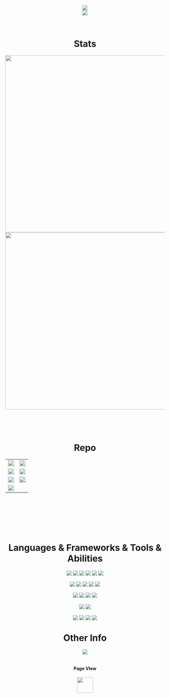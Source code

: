 
<html>
<div width="100%" align="center">
 <img align="center" src="https://capsule-render.vercel.app/api?type=waving&fontColor=32cd32&color=000000&height=300&section=header&text=Roykesydone&fontSize=90&customColorList=4"/>
 </div> 
<div width="100%" align="center">
<a align="center" href="https://github.com/Roykesydon" title="Spotify"><img align="center" src="https://spotify-github-profile.vercel.app/api/view?uid=hp6qzx9akiuwqnqjapic1yr1b&cover_image=true&theme=default"></a>
 </div> 
<br /><br />

<div width="100%" >
  <h1 align="center">Stats</h1>
  <div align="center">
   <a align="" href="https://github.com/Roykesydon" title=""><img align="" width="560vw" src="https://github-readme-stats.vercel.app/api/top-langs/?text_color=FFFFFF&exclude_repo=KagglePratice&hide=php&title_color=32cd32&border_color=32cd32&username=Roykesydon&layout=compact&theme=chartreuse-dark&show_icons=true&langs_count=10"></a>
   <span>
      <a align="" href="https://github.com/Roykesydon" title=""><img align="" width="560vw"  src="https://github-readme-stats.vercel.app/api?text_color=FFFFFF&title_color=32cd32&border_color=32cd32&username=Roykesydon&theme=chartreuse-dark&show_icons=true"></a>
   </span>
  </div>
</div> 

<br/><br/><br/>

<div width="100%" align="center">
 

 
  <h1 align="center">Repo</h1>
  <table >
    <tbody >
      <tr>
       <td><a align="" href="https://github.com/Roykesydon/RoyKesyShop" title="RentHub"><img height="100%" width="100%" src="https://github-readme-stats.vercel.app/api/pin/?text_color=ffffff&icon_color=32cd32&username=Roykesydon&repo=RoyKesyShop&theme=chartreuse-dark&border_color=61dafb&border_radius=10" ></a></td>
        <td><a align="" href="https://github.com/Roykesydon/RentHub" title="RentHub"><img height="100%" width="100%" src="https://github-readme-stats.vercel.app/api/pin/?text_color=ffffff&icon_color=32cd32&username=Roykesydon&repo=RentHub&theme=chartreuse-dark&border_color=61dafb&border_radius=10" ></a></td>
      </tr>
        <tr>
          <td ><a align="" href="https://github.com/Roykesydon/WeAreFamily" title="WeAreFamily"><img height="100%" width="100%" src="https://github-readme-stats.vercel.app/api/pin/?text_color=ffffff&icon_color=32cd32&username=Roykesydon&repo=WeAreFamily&theme=chartreuse-dark&border_color=61dafb&border_radius=10"></a></td>
         <td>  <a align="" href="https://github.com/Roykesydon/StellarTrack" title="StellarTrack"><img  height="100%" width="100%" src="https://github-readme-stats.vercel.app/api/pin/?text_color=ffffff&icon_color=32cd32&username=Roykesydon&repo=StellarTrack&theme=chartreuse-dark&border_color=61dafb&border_radius=10"></a></td>
      </tr>
     <tr>
      <td ><a align="" href="https://github.com/Roykesydon/Python-Socket-Chat-Room" title="KagglePratice"><img height="100%" width="100%" src="https://github-readme-stats.vercel.app/api/pin/?text_color=ffffff&icon_color=32cd32&username=Roykesydon&repo=Python-Socket-Chat-Room&theme=chartreuse-dark&border_color=61dafb&border_radius=10"></a></td> 
      <td ><a align="" href="https://github.com/Roykesydon/Roykesistant" title="KagglePratice"><img height="100%" width="100%" src="https://github-readme-stats.vercel.app/api/pin/?text_color=ffffff&icon_color=32cd32&username=Roykesydon&repo=Roykesistant&theme=chartreuse-dark&border_color=61dafb&border_radius=10"></a></td>
     </tr>
     <tr>
      <td ><a align="" href="https://github.com/Roykesydon/KagglePratice" title="KagglePratice"><img height="100%" width="100%" src="https://github-readme-stats.vercel.app/api/pin/?text_color=ffffff&icon_color=32cd32&username=Roykesydon&repo=KagglePratice&theme=chartreuse-dark&border_color=61dafb&border_radius=10"></a></td>
     </tr>
    </tbody>
 </table>
</div> 
<br/><br/><br/><br/><br/><br/>
<div>
 <h1 align="center">Languages & Frameworks & Tools & Abilities</h1>
</div>
<div align="center"> 
 <img align="center"  src="https://img.shields.io/badge/Python-3776AB?style=for-the-badge&logo=python&logoColor=white">
 <img align="center" src="https://img.shields.io/badge/JavaScript-323330?style=for-the-badge&logo=javascript&logoColor=F7DF1E">
 <img align="center" src="https://img.shields.io/badge/C%2B%2B-00599C?style=for-the-badge&logo=c%2B%2B&logoColor=white">
 <img align="center" src="https://img.shields.io/badge/C-00599C?style=for-the-badge&logo=c&logoColor=white">
 <img align="center" src="https://img.shields.io/badge/Java-ED8B00?style=for-the-badge&logo=java&logoColor=white">
 <img align="center" src="https://img.shields.io/badge/PHP-777BB4?style=for-the-badge&logo=php&logoColor=white">
 <br/><br/>
 <img align="center" src="https://img.shields.io/badge/HTML5-E34F26?style=for-the-badge&logo=html5&logoColor=white">
 <img align="center" src="https://img.shields.io/badge/CSS3-1572B6?style=for-the-badge&logo=css3&logoColor=white">
 <img align="center" src="https://img.shields.io/badge/Vue.js-35495E?style=for-the-badge&logo=vuedotjs&logoColor=4FC08D">
 <img align="center" src="https://img.shields.io/badge/Vuetify-1867C0?style=for-the-badge&logo=vuetify&logoColor=white">
 <img align="center" src="https://img.shields.io/badge/Node.js-339933?style=for-the-badge&logo=nodedotjs&logoColor=white">
 <br/><br/>
 <img align="center" src="https://img.shields.io/badge/PyTorch-EE4C2C?style=for-the-badge&logo=PyTorch&logoColor=white">
 <img align="center" src="https://img.shields.io/badge/Flask-000000?style=for-the-badge&logo=flask&logoColor=white">
 <img align="center" src="https://img.shields.io/badge/Numpy-777BB4?style=for-the-badge&logo=numpy&logoColor=white">
 <img align="center" src="https://img.shields.io/badge/OpenCV-27338e?style=for-the-badge&logo=OpenCV&logoColor=white">
 <br/><br/>
 <img align="center" src="https://img.shields.io/badge/MariaDB-003545?style=for-the-badge&logo=mariadb&logoColor=white">
 <img align="center" src="https://img.shields.io/badge/MongoDB-4EA94B?style=for-the-badge&logo=mongodb&logoColor=white">
 <br/><br/>
 <img align="center" src="https://img.shields.io/badge/Docker-2CA5E0?style=for-the-badge&logo=docker&logoColor=white">
 <img align="center" src="https://img.shields.io/badge/Nginx-009900?style=for-the-badge&logo=Nginx&logoColor=white">
 <img align="center" src="https://img.shields.io/badge/Google_Cloud-4285F4?style=for-the-badge&logo=google-cloud&logoColor=white">
 <img align="center" src="https://img.shields.io/badge/Heroku-430098?style=for-the-badge&logo=heroku&logoColor=white">
</div>

<h1 align="center">Other Info</h1>
<div align="center">
<a align="center" href="https://steamcommunity.com/profiles/76561198116991781/"><img align="center" src="https://img.shields.io/badge/Steam-000000?style=for-the-badge&logo=steam&logoColor=white"></a></div>

<br/>
<div width="100%" align="center">
 <h4 align="top">Page VIew</h4>
   <img align="center" height="50" src="https://profile-counter.glitch.me/Roykesydon/count.svg">
</div>

</html>
